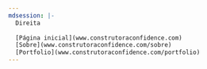 ```yaml
---
mdsession: |-
  Direita
   
  [Página inicial](www.construtoraconfidence.com) 
  [Sobre](www.construtoraconfidence.com/sobre) 
  [Portfolio](www.construtoraconfidence.com/portfolio)
---
```

